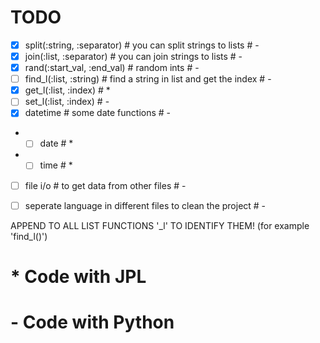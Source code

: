 # TODO
- [X] split(:string, :separator) # you can split strings to lists # -
- [X] join(:list, :separator) # you can join strings to lists # -
- [X] rand(:start_val, :end_val) # random ints # -
- [ ] find_l(:list, :string) # find a string in list and get the index # -
- [X] get_l(:list, :index) # *
- [ ] set_l(:list, :index) # -
- [X] datetime # some date functions # -
- - [ ] date # *
- - [ ] time # *
- [ ] file i/o # to get data from other files # -
- [ ] seperate language in different files to clean the project # -


APPEND TO ALL LIST FUNCTIONS '_l' TO IDENTIFY THEM! (for example 'find_l()')

# * Code with JPL
# - Code with Python